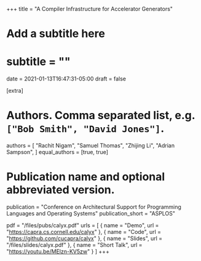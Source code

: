 +++
title = "A Compiler Infrastructure for Accelerator Generators"
# Add a subtitle here
# subtitle = ""
date = 2021-01-13T16:47:31-05:00
draft = false

[extra]
# Authors. Comma separated list, e.g. `["Bob Smith", "David Jones"]`.
authors = [
  "Rachit Nigam",
  "Samuel Thomas",
  "Zhijing Li",
  "Adrian Sampson",
]
equal_authors = [true, true]

# Publication name and optional abbreviated version.
publication = "Conference on Architectural Support for Programming Languages and Operating Systems"
publication_short = "ASPLOS"

pdf = "/files/pubs/calyx.pdf"
urls = [
  { name = "Demo", url = "https://capra.cs.cornell.edu/calyx" },
  { name = "Code", url = "https://github.com/cucapra/calyx" },
  { name = "Slides", url = "/files/slides/calyx.pdf" },
  { name = "Short Talk", url = "https://youtu.be/MElzn-KV5zw" }
]
+++
